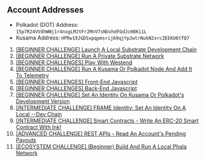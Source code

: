 ## Account Addresses

- Polkadot (DOT) Address: `15p7R24VVdhWWj1r4nxgLMJtFr2MnV7sNUvhdFGdJcH8Ki1L`
- Kusama Address: `HPRw19JGDSxpqpmsrij69qjYpJwtrNukN2xrcZEEKU6tTQ7`

1. [[BEGINNER CHALLENGE] Launch A Local Substrate Development Chain](https://github.com/nnnkit/hello_world/blob/master/local-substrate.md)
2. [[BEGINNER CHALLENGE] Run A Private Substrate Network](https://github.com/nnnkit/hello_world/blob/master/private.md)
3. [[BEGINNER CHALLENGES] Play With Westend](https://github.com/nnnkit/hello_world/blob/master/westend.md)
4. [[BEGINNER CHALLENGE] Run A Kusama Or Polkadot Node And Add It To Telemetry](https://github.com/nnnkit/hello_world/blob/master/telemetry.md)
5. [[BEGINNER CHALLENGES] Front-End Javascript](https://dot-frontend.netlify.app/)
6. [[BEGINNER CHALLENGES] Back-End Javascript](https://github.com/nnnkit/hello_world/tree/master/backend-js)
7. [[BEGINNER CHALLENGE] Set An Identity On Kusama Or Polkadot's Development Version](https://github.com/nnnkit/hello_world/blob/master/identity.md)
8. [[INTERMEDIATE CHALLENGE] FRAME Identity: Set An Identity On A Local --Dev Chain](https://github.com/nnnkit/hello_world/blob/master/identity.md)
9. [[INTERMEDIATE CHALLENGE] Smart Contracts - Write An ERC-20 Smart Contract With Ink!](https://github.com/nnnkit/hello_world/tree/master/smart-contract-with-ink)
10. [[ADVANCED CHALLENGE] REST APIs - Read An Account's Pending Payouts](https://github.com/nnnkit/hello_world/tree/master/account-pending-payout)
11. [[ECOSYSTEM CHALLENGE] (Beginner) Build And Run A Local Phala Network](https://github.com/nnnkit/local-phala-network/blob/master/README.md)
